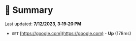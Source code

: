 # 📖 Summary
Last updated: **7/12/2023, 3:19:20 PM**

- `GET` [https://google.com](https://google.com) - **Up** (178ms)

